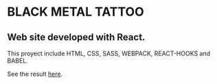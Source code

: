 # BLACK METAL TATTOO

## Web site developed with React.

This proyect include HTML, CSS, SASS, WEBPACK, REACT-HOOKS and BABEL.

See the result <a href="https://lucianomareco.github.io/black-metal-tattoo/" target="_blank">here</a>.
